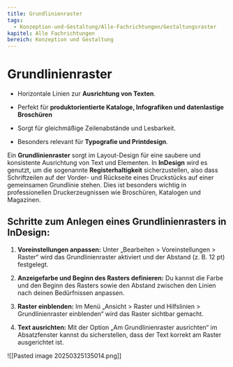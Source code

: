 ```yaml
---
title: Grundlinienraster
tags:
  - Konzeption-und-Gestaltung/Alle-Fachrichtungen/Gestaltungsraster
kapitel: Alle Fachrichtungen
bereich: Konzeption und Gestaltung
---
```

# Grundlinienraster

- Horizontale Linien zur **Ausrichtung von Texten**.
- Perfekt für **produktorientierte Kataloge, Infografiken und datenlastige Broschüren**

- Sorgt für gleichmäßige Zeilenabstände und Lesbarkeit.
    
- Besonders relevant für **Typografie und Printdesign**.

Ein **Grundlinienraster** sorgt im Layout-Design für eine saubere und konsistente Ausrichtung von Text und Elementen. In **InDesign** wird es genutzt, um die sogenannte **Registerhaltigkeit** sicherzustellen, also dass Schriftzeilen auf der Vorder- und Rückseite eines Druckstücks auf einer gemeinsamen Grundlinie stehen. Dies ist besonders wichtig in professionellen Druckerzeugnissen wie Broschüren, Katalogen und Magazinen.

## Schritte zum Anlegen eines Grundlinienrasters in InDesign:

1. **Voreinstellungen anpassen:** Unter „Bearbeiten > Voreinstellungen > Raster“ wird das Grundlinienraster aktiviert und der Abstand (z. B. 12 pt) festgelegt.
    
2. **Anzeigefarbe und Beginn des Rasters definieren:** Du kannst die Farbe und den Beginn des Rasters sowie den Abstand zwischen den Linien nach deinen Bedürfnissen anpassen.
    
3. **Raster einblenden:** Im Menü „Ansicht > Raster und Hilfslinien > Grundlinienraster einblenden“ wird das Raster sichtbar gemacht.
    
4. **Text ausrichten:** Mit der Option „Am Grundlinienraster ausrichten“ im Absatzfenster kannst du sicherstellen, dass der Text korrekt am Raster ausgerichtet ist.
    
![[Pasted image 20250325135014.png]]